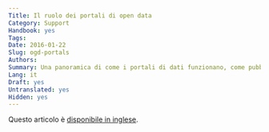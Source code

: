 ```yaml
---
Title: Il ruolo dei portali di open data
Category: Support
Handbook: yes
Tags:
Date: 2016-01-22
Slug: ogd-portals
Authors:
Summary: Una panoramica di come i portali di dati funzionano, come pubblicare i dati su di essi e dove trovarli.
Lang: it
Draft: yes
Untranslated: yes
Hidden: yes
---
```


Questo articolo è [disponibile in inglese](/en/support/ogd-portals).
